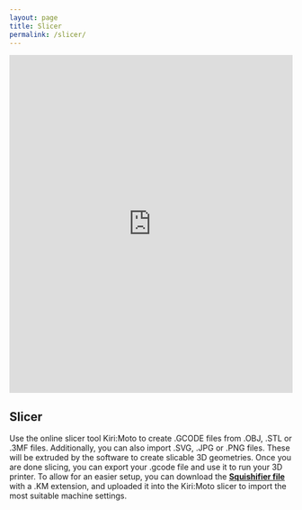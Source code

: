 ```yaml
---
layout: page
title: Slicer
permalink: /slicer/
---
```


<iframe src="https://grid.space/kiri/" width="100%" height="600" style="border:none;">
</iframe>

## Slicer

Use the online slicer tool Kiri:Moto to create .GCODE files from .OBJ, .STL or .3MF files. Additionally, you can also import .SVG, .JPG or .PNG files. These will be extruded by the software to create slicable 3D geometries. Once you are done slicing, you can export your .gcode file and use it to run your 3D printer. To allow for an easier setup, you can download the <strong><a href="/objects/squishifier.km" download="squishifier.km">Squishifier file</a></strong> with a .KM extension, and uploaded it into the Kiri:Moto slicer to import the most suitable machine settings.
